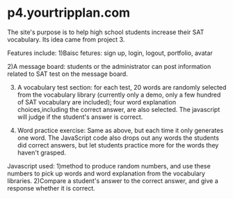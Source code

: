 p4.yourtripplan.com
===================
The site's purpose is to help high school students increase their SAT vocabulary. Its idea came from project 3.

Features include:
1)Baisc fetures: sign up, login, logout, portfolio, avatar

2)A message board: students or the administrator can post information related to SAT test on the message board.

3) A vocabulary test section:
for each test, 20 words are  randomly selected from the vocabulary library (currently only a demo, only a few hundred of SAT vocabulary are included); four word explanation choices,including the correct answer, are also selected. The javascript will judge if the student's answer is correct.

4) Word practice exercise:
Same as above, but each time it only generates one word. The JavaScript code also drops out any words the students did correct answers, but let students practice more for the words they haven't grasped. 

Javascript used:
1)method to produce random numbers, and use these numbers to pick up words and word explanation from the vocabulary libraries.
2)Compare a student's answer to the correct answer, and give a response whether it is correct.
